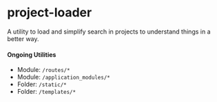 # project-loader
A utility to load and simplify search in projects to understand things in a better way.

#### Ongoing Utilities
* Module: `/routes/*`
* Module: `/application_modules/*`
* Folder: `/static/*`
* Folder: `/templates/*`

